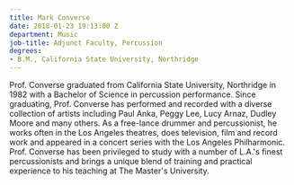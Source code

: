 ```yaml
---
title: Mark Converse
date: 2018-01-23 19:13:00 Z
department: Music
job-title: Adjunct Faculty, Percussion
degrees:
- B.M., California State University, Northridge
---
```


Prof. Converse graduated from California State University, Northridge in 1982 with a Bachelor of Science in percussion performance. Since graduating, Prof. Converse has performed and recorded with a diverse collection of artists including Paul Anka, Peggy Lee, Lucy Arnaz, Dudley Moore and many others. As a free-lance drummer and percussionist, he works often in the Los Angeles theatres, does television, film and record work and appeared in a concert series with the Los Angeles Philharmonic. Prof. Converse has been privileged to study with a number of L.A.'s finest percussionists and brings a unique blend of training and practical experience to his teaching at The Master's University.